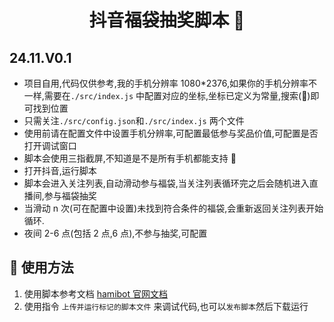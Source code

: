 <h1 align="center">抖音福袋抽奖脚本 👋</h1>

## 24.11.V0.1

-   项目自用,代码仅供参考,我的手机分辨率 1080\*2376,如果你的手机分辨率不一样,需要在`./src/index.js` 中配置对应的坐标,坐标已定义为常量,搜索(📝)即可找到位置
-   只需关注`./src/config.json`和`./src/index.js` 两个文件
-   使用前请在配置文件中设置手机分辨率,可配置最低参与奖品价值,可配置是否打开调试窗口
-   脚本会使用三指截屏,不知道是不是所有手机都能支持 🤔
-   打开抖音,运行脚本
-   脚本会进入关注列表,自动滑动参与福袋,当关注列表循环完之后会随机进入直播间,参与福袋抽奖
-   当滑动 n 次(可在配置中设置)未找到符合条件的福袋,会重新返回关注列表开始循环.
-   夜间 2-6 点(包括 2 点,6 点),不参与抽奖,可配置

## 🚀 使用方法

1. 使用脚本参考文档 [hamibot 官网文档](https://docs.hamibot.com/reference/widgetsBasedAutomation)
2. 使用指令 `上传并运行标记的脚本文件` 来调试代码,也可以`发布脚本`然后下载运行
